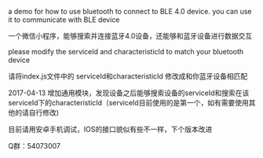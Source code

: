 a demo for how to use bluetooth to connect to BLE 4.0 device.
you can use it to communicate with BLE device

一个微信小程序，能够搜索并连接蓝牙4.0设备，还能够和蓝牙设备进行数据交互


please modify the serviceId and characteristicId to match your bluetooth device

请将index.js文件中的 serviceId和characteristicId 修改成和你蓝牙设备相匹配

2017-04-13
增加通用模块，发现设备之后能够搜索设备的serviceId和搜索在该serviceId下的characteristicId（serviceId目前使用的是第一个，如有需要使用其他的请自行修改)


目前请用安卓手机调试，IOS的接口貌似有些不一样，下个版本改进



Q群：54073007